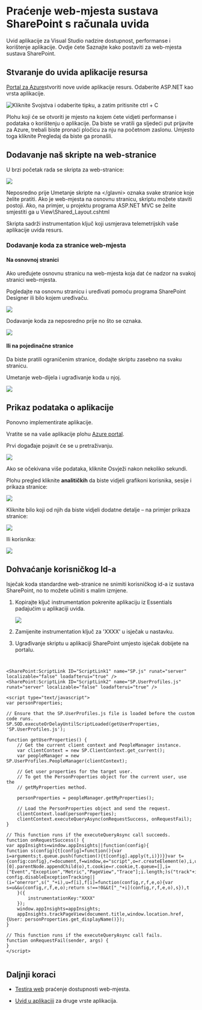 <properties 
    pageTitle="Praćenje web-mjesta sustava SharePoint s računala uvida" 
    description="Pokrenite novu aplikaciju za nadzor novim instrumentation ključem" 
    services="application-insights" 
    documentationCenter=""
    authors="alancameronwills" 
    manager="douge"/>

<tags 
    ms.service="application-insights" 
    ms.workload="tbd" 
    ms.tgt_pltfrm="ibiza" 
    ms.devlang="na" 
    ms.topic="article" 
    ms.date="03/24/2016" 
    ms.author="awills"/>

# <a name="monitor-a-sharepoint-site-with-application-insights"></a>Praćenje web-mjesta sustava SharePoint s računala uvida


Uvid aplikacije za Visual Studio nadzire dostupnost, performanse i korištenje aplikacije. Ovdje ćete Saznajte kako postaviti za web-mjesta sustava SharePoint.


## <a name="create-an-application-insights-resource"></a>Stvaranje do uvida aplikacije resursa


[Portal za Azure](https://portal.azure.com)stvoriti nove uvide aplikacije resurs. Odaberite ASP.NET kao vrsta aplikacije.

![Kliknite Svojstva i odaberite tipku, a zatim pritisnite ctrl + C](./media/app-insights-sharepoint/01-new.png)


Plohu koji će se otvoriti je mjesto na kojem ćete vidjeti performanse i podataka o korištenju o aplikacije. Da biste se vratili ga sljedeći put prijavite za Azure, trebali biste pronaći pločicu za nju na početnom zaslonu. Umjesto toga kliknite Pregledaj da biste ga pronašli.
    


## <a name="add-our-script-to-your-web-pages"></a>Dodavanje naš skripte na web-stranice

U brzi početak rada se skripta za web-stranice:

![](./media/app-insights-sharepoint/02-monitor-web-page.png)

Neposredno prije Umetanje skripte na &lt;/glavni&gt; oznaka svake stranice koje želite pratiti. Ako je web-mjesta na osnovnu stranicu, skriptu možete staviti postoji. Ako, na primjer, u projektu programa ASP.NET MVC se želite smjestiti ga u View\Shared\_Layout.cshtml

Skripta sadrži instrumentation ključ koji usmjerava telemetrijskih vaše aplikacije uvida resurs.

### <a name="add-the-code-to-your-site-pages"></a>Dodavanje koda za stranice web-mjesta

#### <a name="on-the-master-page"></a>Na osnovnoj stranici

Ako uređujete osnovnu stranicu na web-mjesta koja dat će nadzor na svakoj stranici web-mjesta.

Pogledajte na osnovnu stranicu i uređivati pomoću programa SharePoint Designer ili bilo kojem uređivaču.

![](./media/app-insights-sharepoint/03-master.png)


Dodavanje koda za neposredno prije no što se </head> oznaka. 


![](./media/app-insights-sharepoint/04-code.png)

#### <a name="or-on-individual-pages"></a>Ili na pojedinačne stranice

Da biste pratili ograničenim stranice, dodajte skriptu zasebno na svaku stranicu. 

Umetanje web-dijela i ugrađivanje koda u njoj.


![](./media/app-insights-sharepoint/05-page.png)


## <a name="view-data-about-your-app"></a>Prikaz podataka o aplikacije

Ponovno implementirate aplikacije.

Vratite se na vaše aplikacije plohu [Azure portal](https://portal.azure.com).

Prvi događaje pojavit će se u pretraživanju. 

![](./media/app-insights-sharepoint/09-search.png)

Ako se očekivana više podataka, kliknite Osvježi nakon nekoliko sekundi.

Plohu pregled kliknite **analitičkih** da biste vidjeli grafikoni korisnika, sesije i prikaza stranice:

![](./media/app-insights-sharepoint/06-usage.png)

Kliknite bilo koji od njih da biste vidjeli dodatne detalje – na primjer prikaza stranice:

![](./media/app-insights-sharepoint/07-pages.png)

Ili korisnika:


![](./media/app-insights-sharepoint/08-users.png)


## <a name="capturing-user-id"></a>Dohvaćanje korisničkog Id-a


Isječak koda standardne web-stranice ne snimiti korisničkog id-a iz sustava SharePoint, no to možete učiniti s malim izmjene.


1. Kopirajte ključ instrumentation pokrenite aplikaciju iz Essentials padajućim u aplikaciji uvida. 


    ![](./media/app-insights-sharepoint/02-props.png)

2. Zamijenite instrumentation ključ za 'XXXX' u isječak u nastavku. 
3. Ugrađivanje skriptu u aplikaciji SharePoint umjesto isječak dobijete na portalu.



```


<SharePoint:ScriptLink ID="ScriptLink1" name="SP.js" runat="server" localizable="false" loadafterui="true" /> 
<SharePoint:ScriptLink ID="ScriptLink2" name="SP.UserProfiles.js" runat="server" localizable="false" loadafterui="true" /> 
  
<script type="text/javascript"> 
var personProperties; 
  
// Ensure that the SP.UserProfiles.js file is loaded before the custom code runs. 
SP.SOD.executeOrDelayUntilScriptLoaded(getUserProperties, 'SP.UserProfiles.js'); 
  
function getUserProperties() { 
    // Get the current client context and PeopleManager instance. 
    var clientContext = new SP.ClientContext.get_current(); 
    var peopleManager = new SP.UserProfiles.PeopleManager(clientContext); 
     
    // Get user properties for the target user. 
    // To get the PersonProperties object for the current user, use the 
    // getMyProperties method. 
    
    personProperties = peopleManager.getMyProperties(); 
  
    // Load the PersonProperties object and send the request. 
    clientContext.load(personProperties); 
    clientContext.executeQueryAsync(onRequestSuccess, onRequestFail); 
} 
     
// This function runs if the executeQueryAsync call succeeds. 
function onRequestSuccess() { 
var appInsights=window.appInsights||function(config){
function s(config){t[config]=function(){var i=arguments;t.queue.push(function(){t[config].apply(t,i)})}}var t={config:config},r=document,f=window,e="script",o=r.createElement(e),i,u;for(o.src=config.url||"//az416426.vo.msecnd.net/scripts/a/ai.0.js",r.getElementsByTagName(e)[0].parentNode.appendChild(o),t.cookie=r.cookie,t.queue=[],i=["Event","Exception","Metric","PageView","Trace"];i.length;)s("track"+i.pop());return config.disableExceptionTracking||(i="onerror",s("_"+i),u=f[i],f[i]=function(config,r,f,e,o){var s=u&&u(config,r,f,e,o);return s!==!0&&t["_"+i](config,r,f,e,o),s}),t
    }({
        instrumentationKey:"XXXX"
    });
    window.appInsights=appInsights;
    appInsights.trackPageView(document.title,window.location.href, {User: personProperties.get_displayName()});
} 
  
// This function runs if the executeQueryAsync call fails. 
function onRequestFail(sender, args) { 
} 
</script> 


```



## <a name="next-steps"></a>Daljnji koraci

* [Testira web](app-insights-monitor-web-app-availability.md) praćenje dostupnosti web-mjesta.

* [Uvid u aplikaciji](app-insights-overview.md) za druge vrste aplikacija.



<!--Link references-->


 